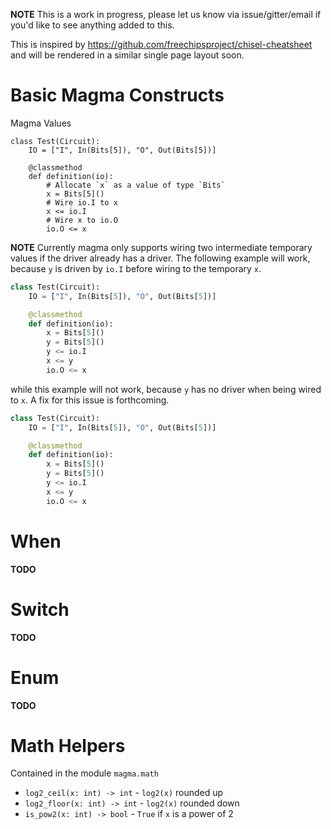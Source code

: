 **NOTE** This is a work in progress, please let us know via issue/gitter/email
if you'd like to see anything added to this.

This is inspired by https://github.com/freechipsproject/chisel-cheatsheet and
will be rendered in a similar single page layout soon.

# Basic Magma Constructs
Magma Values
```
class Test(Circuit):
    IO = ["I", In(Bits[5]), "O", Out(Bits[5])]

    @classmethod
    def definition(io):
        # Allocate `x` as a value of type `Bits`
        x = Bits[5]()
        # Wire io.I to x
        x <= io.I
        # Wire x to io.O
        io.O <= x
```

**NOTE** Currently magma only supports wiring two intermediate temporary values
if the driver already has a driver.  The following example will work, because `y` is 
driven by `io.I` before wiring to the temporary `x`.

```python
class Test(Circuit):
    IO = ["I", In(Bits[5]), "O", Out(Bits[5])]

    @classmethod
    def definition(io):
        x = Bits[5]()
        y = Bits[5]()
        y <= io.I
        x <= y
        io.O <= x
```
while this example will not work, because `y` has no driver when being wired to
`x`.  A fix for this issue is forthcoming.
```python
class Test(Circuit):
    IO = ["I", In(Bits[5]), "O", Out(Bits[5])]

    @classmethod
    def definition(io):
        x = Bits[5]()
        y = Bits[5]()
        y <= io.I
        x <= y
        io.O <= x
```

# When
**TODO**

# Switch
**TODO**

# Enum
**TODO**

# Math Helpers
Contained in the module `magma.math`
* `log2_ceil(x: int) -> int` - `log2(x)` rounded up
* `log2_floor(x: int) -> int` - `log2(x)` rounded down
* `is_pow2(x: int) -> bool` - `True` if `x` is a power of 2
